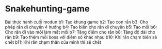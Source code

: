 # Snakehunting-game
Bài thực hành cuối modun
b1: Tạo khung game
b2: Tạo con rắn
b3: Cho phép rắn di chuyển 4 hướng
b4: Tạo biên cho rắn di chuyển
b5: Tạo mồi
b6: Cho rắn đi vào mồi làm mất mồi
b7: Tăng điểm cho rắn
b8: Tăng độ dài cho rắn
b9: Tạo thêm mồi boss với điểm số khác nhau
b10: Khi rắn chạm biên sẽ chết
b11: Khi rắn chạm thân của mình thì sẽ chết
